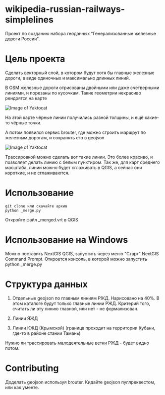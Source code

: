 # wikipedia-russian-railways-simplelines

Проект по созданию набора геоданных "Генерализованные железные дороги России".

# Цель проекта

Сделать векторный слой, в котором будут хотя бы главные железные дороги, в виде одиночных и максимально длинных линий.

В OSM железные дороги отрисованы двойными или даже счетверными линиями, и порезаны по кусочкам. 
Такие геометрии некрасиво рендрятся на карте

![Image of Yaktocat](https://upload.wikimedia.org/wikipedia/commons/3/3f/Abakan-taishet_osm_tilemill.png)

На этой карте чёрные линии получились разной толщины, и ещё какие-то чёрные точки.

А потом появился сервис brouter, где можно строить маршрут по железным дорогам, и сохранять его в geojson 

![Image of Yaktocat](https://upload.wikimedia.org/wikipedia/commons/thumb/7/7c/Южное_железнодорожное_полукольцо_Петербурга_location_map.svg/640px-Южное_железнодорожное_полукольцо_Петербурга_location_map.svg.png)

Трассировкой можно сделать вот такие линии. Это более красиво, и позволяет делать линию с белым пунктиром.
Так же, для карт среднего масштаба, линии можно будет сглаживать в QGIS, а сейчас они короткие, и не сглаживаются.

# Использование

```
git clone или скачайте архив
python _merge.py
```
Откройте файл _merged.vrt в QGIS

# Использование на Windows

Можно поставить NextGIS QGIS, запустить через меню "Старт" NextGIS Command Prompt. Откроется консоль, в которой можно запустить python _merge.py


# Структура данных

1. Отдельные geojson по главным линиям РЖД. Нарисовано на 40%.
В этом каталоге будут только главные линии РЖД. Критерий того, считать ли эту линию главной, или нет - не формализован. 

2. Линии ЯЖД
3. Линии КЖД (Крымской) (граница проходит на территории Кубани, где-то в районе стании Тамань)

Нужно ли трассировать малодеятельные ветки РЖД - будет видно потом. 

# Contributing

Доделать geojson используя brouter. Кидайте geojson пуллреквестом, или как умеете.
